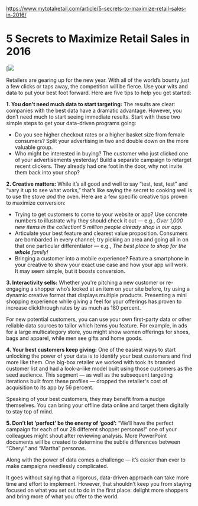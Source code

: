 https://www.mytotalretail.com/article/5-secrets-to-maximize-retail-sales-in-2016/

# 5 Secrets to Maximize Retail Sales in 2016

[![](https://www.mytotalretail.com/thumb/?src=/wp-content/uploads/sites/14/2015/06/141125_em_bargainshopping-750x340.jpg&w=750&h=340)

Retailers are gearing up for the new year. With all of the world’s bounty just a few clicks or taps away, the competition will be fierce. Use your wits and data to put your best foot forward. Here are five tips to help you get started:

**1. You don’t need much data to start targeting:** The results are clear: companies with the best data have a dramatic advantage. However, you don’t need much to start seeing immediate results. Start with these two simple steps to get your data-driven programs going:

-   Do you see higher checkout rates or a higher basket size from female consumers? Split your advertising in two and double down on the more valuable group.
-   Who might be interested in buying? The customer who just clicked one of your advertisements yesterday! Build a separate campaign to retarget recent clickers. They already had one foot in the door, why not invite them back into your shop?

**2. Creative matters:** While it’s all good and well to say “test, test, test” and “vary it up to see what works,” that’s like saying the secret to cooking well is to use the stove _and_ the oven. Here are a few specific creative tips proven to maximize conversion:

-   Trying to get customers to come to your website or app? Use concrete numbers to illustrate why they should check it out — e.g., _Over 1,000 new items in the collection! 5 million people already shop in our app._
-   Articulate your best feature and clearest value proposition. Consumers are bombarded in every channel; try picking an area and going all in on that one particular differentiator — e.g.,  _The best place to shop for the **whole** family!_
-   Bringing a customer into a mobile experience? Feature a smartphone in your creative to show your exact use case and how your app will work. It may seem simple, but it boosts conversion.

**3. Interactivity sells:** Whether you're pitching a new customer or re-engaging a shopper who’s looked at an item on your site before, try using a dynamic creative format that displays multiple products. Presenting a mini shopping experience while giving a feel for your offerings has proven to increase clickthrough rates by as much as 180 percent.

For new potential customers, you can use your own first-party data or other reliable data sources to tailor which items you feature. For example, in ads for a large multicategory store, you might show women offerings for shoes, bags and apparel, while men see gifts and home goods.

**4. Your best customers keep giving:** One of the easiest ways to start unlocking the power of your data is to identify your best customers and find more like them. One big-box retailer we worked with took its branded customer list and had a look-a-like model built using those customers as the seed audience. This segment — as well as the subsequent targeting iterations built from these profiles — dropped the retailer's cost of acquisition to its app by 56 percent.

Speaking of your best customers, they may benefit from a nudge themselves. You can bring your offline data online and target them digitally to stay top of mind.

**5. Don’t let ‘perfect’ be the enemy of ‘good’:** “We’ll have the perfect campaign for each of our 28 different shopper personas!” one of your colleagues might shout after reviewing analysis. More PowerPoint documents will be created to determine the subtle differences between “Cheryl” and “Martha” personas.

Along with the power of data comes a challenge — it’s easier than ever to make campaigns needlessly complicated.

It goes without saying that a rigorous, data-driven approach can take more time and effort to implement. However, that shouldn’t keep you from staying focused on what you set out to do in the first place: delight more shoppers and bring more of what you offer to the world.